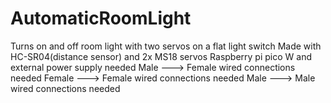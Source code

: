 # AutomaticRoomLight
Turns on and off room light with two servos on a flat light switch
Made with HC-SR04(distance sensor) and 2x MS18 servos
Raspberry pi pico W and external power supply needed
Male ---> Female wired connections needed
Female ---> Female wired connections needed
Male ---> Male wired connections needed
